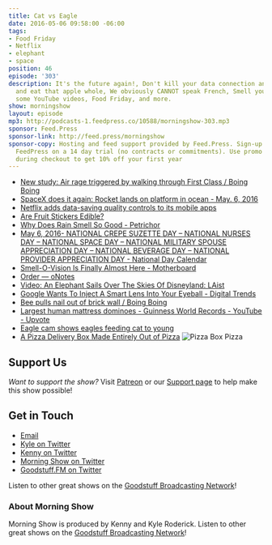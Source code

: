 ```yaml
---
title: Cat vs Eagle
date: 2016-05-06 09:58:00 -06:00
tags:
- Food Friday
- Netflix
- elephant
- space
position: 46
episode: '303'
description: It's the future again!, Don't kill your data connection anymore, Go ahead
  and eat that apple whole, We obviously CANNOT speak French, Smell your way through
  some YouTube videos, Food Friday, and more.
show: morningshow
layout: episode
mp3: http://podcasts-1.feedpress.co/10588/morningshow-303.mp3
sponsor: Feed.Press
sponsor-link: http://feed.press/morningshow
sponsor-copy: Hosting and feed support provided by Feed.Press. Sign-up today and try
  FeedPress on a 14 day trial (no contracts or commitments). Use promo code `morningshow`
  during checkout to get 10% off your first year
---
```


* [New study: Air rage triggered by walking through First Class / Boing Boing](http://boingboing.net/2016/05/03/new-study-air-rage-triggered.html)
* [SpaceX does it again: Rocket lands on platform in ocean - May. 6, 2016](http://money.cnn.com/2016/05/06/technology/spacex-rocket-landing-barge/)
* [Netflix adds data-saving quality controls to its mobile apps](http://www.engadget.com/2016/05/05/netflix-data-saving-quality-controls/)
* [Are Fruit Stickers Edible?](http://bigfrog104.com/are-fruit-stickers-edible/)
* [Why Does Rain Smell So Good - Petrichor](http://www.livescience.com/37648-good-smells-rain-petrichor.html)
* [May 6, 2016- NATIONAL CREPE SUZETTE DAY – NATIONAL NURSES DAY – NATIONAL SPACE DAY – NATIONAL MILITARY SPOUSE APPRECIATION DAY – NATIONAL BEVERAGE DAY – NATIONAL PROVIDER APPRECIATION DAY - National Day Calendar](http://www.nationaldaycalendar.com/2016/05/05/may-6-2016-national-crepe-suzette-day-national-nurses-day-national-space-day-national-military-spouse-appreciation-day-national-beverage-day-national-provider-appreciation-day/)
* [Smell-O-Vision Is Finally Almost Here - Motherboard](http://motherboard.vice.com/read/cyrano-digital-scent-gadget)
* [Order — oNotes](http://www.onotes.com/store/)
* [Video: An Elephant Sails Over The Skies Of Disneyland: LAist](http://laist.com/2016/04/28/elephant_disneyland.php)
* [Google Wants To Inject A Smart Lens Into Your Eyeball - Digital Trends](http://www.digitaltrends.com/cool-tech/google-lens-injection-patent-smart-device/)
* [Bee pulls nail out of brick wall / Boing Boing](http://boingboing.net/2016/05/02/bee-pulls-nail-out-of-brick-wa.html)
* [Largest human mattress dominoes - Guinness World Records - YouTube - Upvote](http://upvote.morningshow.am/largest-human-mattress-dominoes-guinness-world-records-youtube/2016-05-01)
* [Eagle cam shows eagles feeding cat to young](http://www.usatoday.com/story/tech/nation-now/2016/04/29/eagle-cam-shows-eagles-feeding-cat-young/83692396/)
* [A Pizza Delivery Box Made Entirely Out of Pizza](http://laughingsquid.com/a-pizza-delivery-box-made-entirely-out-of-pizza/)
![Pizza Box Pizza](http://i.imgur.com/lmG9PeM.jpg)

## Support Us
*Want to support the show?* Visit [Patreon](http://patreon.com/morningshow) or our [Support page](http://goodstuff.fm/support) to help make this show possible!

## Get in Touch
* [Email](mailto:kyle@goodstuff.fm)
* [Kyle on Twitter](http://twitter.com/dogburps)
* [Kenny on Twitter](http://twitter.com/pizzarobotics)
* [Morning Show on Twitter](http://twitter.com/morningshowam)
* [Goodstuff.FM on Twitter](http://twitter.com/goodstufffm)

Listen to other great shows on the [Goodstuff Broadcasting Network](http://goodstuff.fm/shows)!

### About Morning Show
Morning Show is produced by Kenny and Kyle Roderick. Listen to other great shows on the [Goodstuff Broadcasting Network](http://goodstuff.fm/)!
